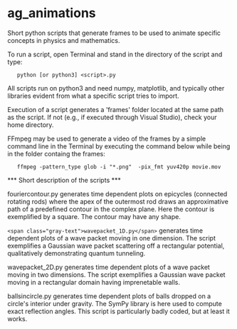 # ag_animations
<style>
.gray-text {
    color: gray;
}
</style>

Short python scripts that generate frames to be used to animate specific concepts in physics and mathematics.

To run a script, open Terminal and stand in the directory of the script and type:

       python [or python3] <script>.py

All scripts run on python3 and need numpy, matplotlib, and typically other libraries evident from what a specific script tries to import.

Execution of a script generates a 'frames' folder located at the same path as the script. If not (e.g., if executed through Visual Studio), check your home directory.

FFmpeg may be used to generate a video of the frames by a simple command line in the Terminal by executing the command below while being in the folder containg the frames:

       ffmpeg -pattern_type glob -i "*.png"  -pix_fmt yuv420p movie.mov


*** Short description of the scripts ***

fouriercontour.py generates time dependent plots on epicycles (connected rotating rods) where the apex of the outermost rod draws an approximative path of a predefined contour in the complex plane. Here the contour is exemplified by a square. The contour may have any shape.

`<span class="gray-text">wavepacket_1D.py</span>` generates time dependent plots of a wave packet moving in one dimension. The script exemplifies a Gaussian wave packet scattering off a rectangular potential, qualitatively demonstrating quantum tunneling.

wavepacket_2D.py generates time dependent plots of a wave packet moving in two dimensions. The script exemplifies a Gaussian wave packet moving in a rectangular domain having imprenetable walls.

ballsincircle.py generates time dependent plots of balls dropped on a circle's interior under gravity. The SymPy library is here used to compute exact reflection angles. This script is particularly badly coded, but at least it works.